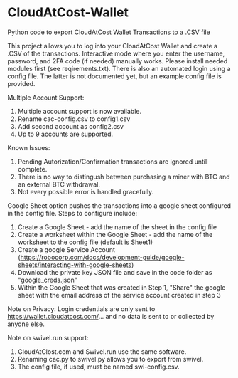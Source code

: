 # CloudAtCost-Wallet
Python code to export CloudAtCost Wallet Transactions to a .CSV file

This project allows you to log into your CloadAtCost Wallet and create a .CSV of the transactions.  Interactive mode where you enter the username, password, and 2FA code (if needed) manually works. Please install needed modules first (see reqirements.txt).  There is also an automated login using a config file.  The latter is not documented yet, but an example config file is provided.

Multiple Account Support:
1) Multiple account support is now available.
2) Rename cac-config.csv to config1.csv
3) Add second account as config2.csv
4) Up to 9 accounts are supported.

Known Issues:
1) Pending Autorization/Confirmation transactions are ignored until complete.
2) There is no way to distingush between purchasing a miner with BTC and an external BTC withdrawal.
3) Not every possible error is handled gracefully.

Google Sheet option pushes the transactions into a google sheet configured in the config file.  Steps to configure include:
1) Create a Google Sheet - add the name of the sheet in the config file
2) Create a worksheet within the Google Sheet - add the name of the worksheet to the config file (default is Sheet1)
3) Create a google Service Account (https://robocorp.com/docs/development-guide/google-sheets/interacting-with-google-sheets)
4) Download the private key JSON file and save in the code folder as "google_creds.json"
4) Within the Google Sheet that was created in Step 1, "Share" the google sheet with the email address of the service account created in step 3

Note on Privacy:
Login credentials are only sent to https://wallet.cloudatcost.com/... and no data is sent to or collected by anyone else.

Note on swivel.run support:
1) CloudAtClost.com and Swivel.run use the same software.
2) Renaming cac.py to swivel.py allows you to export from swivel.
3) The config file, if used, must be named swi-config.csv.
